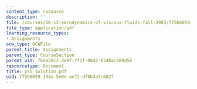 ```yaml
---
content_type: resource
description: ''
file: /courses/16-13-aerodynamics-of-viscous-fluids-fall-2003/775b6059194a5e0eae72df6b3a7c6827_ps5_solution.pdf
file_type: application/pdf
learning_resource_types:
- Assignments
ocw_type: OCWFile
parent_title: Assignments
parent_type: CourseSection
parent_uid: fbde3dc2-de9f-7f1f-98d2-6548acb89d56
resourcetype: Document
title: ps5_solution.pdf
uid: 775b6059-194a-5e0e-ae72-df6b3a7c6827
---
```

